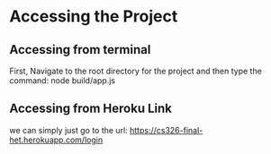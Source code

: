 # Accessing the Project
## Accessing from terminal
First, Navigate to the root directory for the project and then type the command: node build/app.js
## Accessing from Heroku Link
we can simply just go to the url: https://cs326-final-het.herokuapp.com/login
